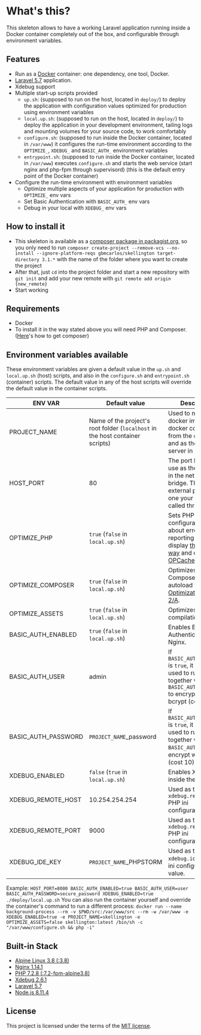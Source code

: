 # What's this?
This skeleton allows to have a working Laravel application running inside a Docker container completely out of the box, and configurable through environment variables.

## Features
* Run as a [Docker](https://docs.docker.com/) container: one dependency, one tool, Docker.
* [Laravel 5.7](https://laravel.com/docs/5.7) application.
* Xdebug support
* Multiple start-up scripts provided
    * `up.sh`: (supposed to run on the host, located in `deploy/`) to deploy the application with configuration values optimized for production using environment variables
    * `local.up.sh`: (supposed to run on the host, located in `deploy/`) to deploy the application in your development environment, tailing logs and mounting volumes for your source code, to work comfortably
    * `configure.sh`: (supposed to run inside the Docker container, located in `/var/www`) it configures the run-time environment according to the `OPTIMIZE_`, `XDEBUG_` and `BASIC_AUTH_` environment variables
    * `entrypoint.sh`: (supposed to run inside the Docker container, located in `/var/www`) executes `configure.sh` and starts the web service (start nginx and php-fpm through supervisord) (this is the default entry point of the Docker container)
* Configure the run-time environment with environment variables
    * Optimize multiple aspects of your application for production with `OPTIMIZE_` env vars
    * Set Basic Authentication with `BASIC_AUTH_` env vars
    * Debug in your local with `XDEBUG_` env vars

## How to install it
* This skeleton is available as a [composer package in packagist.org](https://packagist.org/packages/gbmcarlos/skellington), so you only need to run `composer create-project --remove-vcs --no-install --ignore-platform-reqs gbmcarlos/skellington target-directory 3.1.*` with the name of the folder where you want to create the project
* After that, just `cd` into the project folder and start a new repository with `git init` and add your new remote with `git remote add origin {new_remote}`
* Start working

## Requirements
* Docker
* To install it in the way stated above you will need PHP and Composer. ([Here](https://getcomposer.org/download/)'s how to get composer)

## Environment variables available
These environment variables are given a default value in the `up.sh` and `local.up.sh` (host) scripts, and also in the `configure.sh` and `entrypoint.sh` (container) scripts. The default value in any of the host scripts will override the default value in the container scripts.

|       ENV VAR        |                 Default value                 | Description |
| -------------------- | --------------------------------------------- | ----------- |
| PROJECT_NAME         | Name of the project's root folder (`localhost` in the host container scripts)  | Used to name the docker image and docker container from the `up.sh` files, and as the name server in nginx. |
| HOST_PORT            | 80                                                                             | The port Docker will use as the host port in the network bridge. This is the external port, the one your app will be called through. |
| OPTIMIZE_PHP         | `true` (`false` in `local.up.sh`)                                              | Sets PHP's configuration values about error reporting and display [the right way](https://www.phptherightway.com/#error_reporting) and enables [OPCache](https://secure.php.net/book.opcache). |
| OPTIMIZE_COMPOSER    | `true` (`false` in `local.up.sh`)                                              | Optimizes Composer's autoload with [Optimization Level 2/A](https://getcomposer.org/doc/articles/autoloader-optimization.md#optimization-level-2-a-authoritative-class-maps). |
| OPTIMIZE_ASSETS      | `true` (`false` in `local.up.sh`)                                              | Optimizes assets compilation. |
| BASIC_AUTH_ENABLED   | `true` (`false` in `local.up.sh`)                                              | Enables Basic Authentication with Nginx. |
| BASIC_AUTH_USER      | admin                                                                          | If `BASIC_AUTH_ENABLED` is `true`, it will be used to run `htpasswd` together with `BASIC_AUTH_PASSWORD` to encrypt with bcrypt (cost 10). |
| BASIC_AUTH_PASSWORD  | `PROJECT_NAME`_password                                                        | If `BASIC_AUTH_ENABLED` is `true`, it will be used to run `htpasswd` together with `BASIC_AUTH_USER` to encrypt with bcrypt (cost 10). |
| XDEBUG_ENABLED       | `false` (`true` in `local.up.sh`)                                              | Enables Xdebug inside the container. |
| XDEBUG_REMOTE_HOST   | 10.254.254.254                                                                 | Used as the `xdebug.remote_host` PHP ini configuration value. |
| XDEBUG_REMOTE_PORT   | 9000                                                                           | Used as the `xdebug.remote_port` PHP ini configuration value. |
| XDEBUG_IDE_KEY       | `PROJECT_NAME`_PHPSTORM                                                        | Used as the `xdebug.idekey` PHP ini configuration value. |

Example:
`HOST_PORT=8000 BASIC_AUTH_ENABLED=true BASIC_AUTH_USER=user BASIC_AUTH_PASSWORD=secure_password XDEBUG_ENABLED=true ./deploy/local.up.sh`
You can also run the container yourself and override the container's command to run a different process:
`docker run --name background-process --rm -v $PWD/src:/var/www/src --rm -w /var/www -e XDEBUG_ENABLED=true -e PROJECT_NAME=skellington -e OPTIMIZE_ASSETS=false skellington:latest /bin/sh -c "/var/www/configure.sh && php -i"`

## Built-in Stack
* [Alpine Linux 3.8 (:3.8)](https://hub.docker.com/_/alpine/)
* [Nginx 1.14.1](http://nginx.org/)
* [PHP 7.2.8 (:7.2-fpm-alpine3.8)](https://hub.docker.com/_/php/)
* [Xdebug 2.6.1](https://xdebug.org/)
* [Laravel 5.7](https://laravel.com/docs/5.7/)
* [Node.js 8.11.4](https://nodejs.org/en/docs/)

## License
This project is licensed under the terms of the [MIT license](https://opensource.org/licenses/MIT).